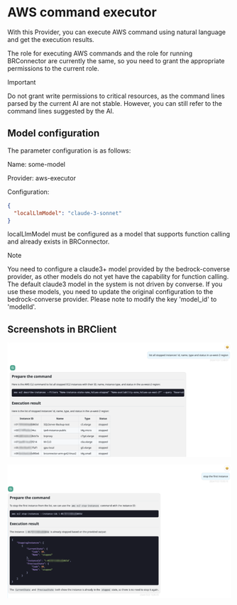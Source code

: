 # AWS command executor

With this Provider, you can execute AWS command using natural language and get the execution results.

The role for executing AWS commands and the role for running BRConnector are currently the same, so you need to grant the appropriate permissions to the current role.

> [!IMPORTANT]  
> Do not grant write permissions to critical resources, as the command lines parsed by the current AI are not stable. However, you can still refer to the command lines suggested by the AI.

## Model configuration

The parameter configuration is as follows:

Name: some-model

Provider: aws-executor

Configuration:

```json
{
  "localLlmModel": "claude-3-sonnet"
}
```

localLlmModel must be configured as a model that supports function calling and already exists in BRConnector.

> [!Note]
> You need to configure a claude3+ model provided by the bedrock-converse provider, as other models do not yet have the capability for function calling. The default claude3 model in the system is not driven by converse. If you use these models, you need to update the original configuration to the bedrock-converse provider. Please note to modify the key 'model_id' to 'modelId'.

## Screenshots in BRClient

![sampe executor 1](./screenshots/aws-exec-1.png)

![sampe executor 2](./screenshots/aws-exec-2.png)
